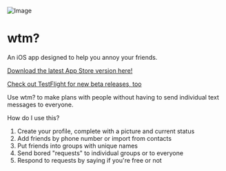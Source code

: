 ![Image](https://firebasestorage.googleapis.com/v0/b/what-s-the-move-529c1.appspot.com/o/readme.png?alt=media&token=382c0f67-995b-4be4-bd19-6ff951abc8c0)
# wtm?

An iOS app designed to help you annoy your friends.

[Download the latest App Store version here!](https://apps.apple.com/us/app/whats-the-move/id1574130925)

[Check out TestFlight for new beta releases, too](https://testflight.apple.com/join/1UtIqgpg)

Use wtm? to make plans with people without having to send individual text messages to everyone.


How do I use this?
1. Create your profile, complete with a picture and current status
2. Add friends by phone number or import from contacts
3. Put friends into groups with unique names
4. Send bored "requests" to individual groups or to everyone
5. Respond to requests by saying if you're free or not
